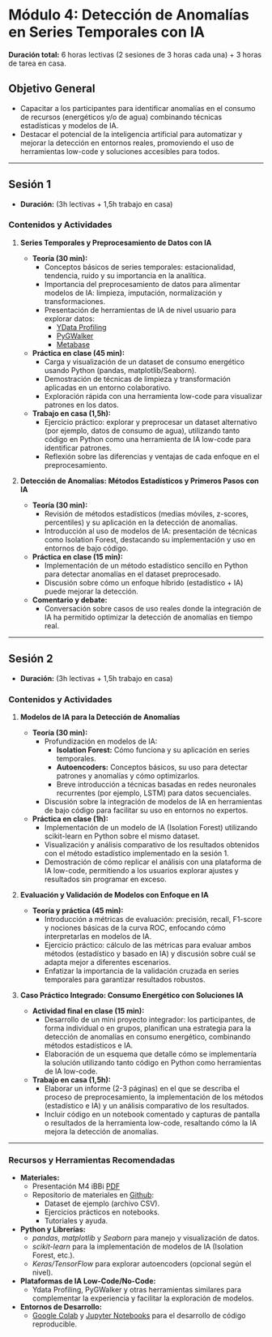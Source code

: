 # **Módulo 4: Detección de Anomalías en Series Temporales con IA**

**Duración total:** 6 horas lectivas (2 sesiones de 3 horas cada una) + 3 horas de tarea en casa.

## **Objetivo General**

- Capacitar a los participantes para identificar anomalías en el consumo de recursos (energéticos y/o de agua) combinando técnicas estadísticas y modelos de IA.
- Destacar el potencial de la inteligencia artificial para automatizar y mejorar la detección en entornos reales, promoviendo el uso de herramientas low-code y soluciones accesibles para todos.

---

## **Sesión 1**

- **Duración:**  (3h lectivas + 1,5h trabajo en casa)

### **Contenidos y Actividades**

1. **Series Temporales y Preprocesamiento de Datos con IA**  
   - **Teoría (30 min):**
     - Conceptos básicos de series temporales: estacionalidad, tendencia, ruido y su importancia en la analítica.
     - Importancia del preprocesamiento de datos para alimentar modelos de IA: limpieza, imputación, normalización y transformaciones.
     - Presentación de herramientas de IA de nivel usuario para explorar datos:
       - [YData Profiling](https://docs.profiling.ydata.ai/latest/)
       - [PyGWalker](https://github.com/Kanaries/pygwalker)
       - [Metabase](https://www.metabase.com/)
   - **Práctica en clase (45 min):**
     - Carga y visualización de un dataset de consumo energético usando Python (pandas, matplotlib/Seaborn).
     - Demostración de técnicas de limpieza y transformación aplicadas en un entorno colaborativo.
     - Exploración rápida con una herramienta low-code para visualizar patrones en los datos.
   - **Trabajo en casa (1,5h):**
     - Ejercicio práctico: explorar y preprocesar un dataset alternativo (por ejemplo, datos de consumo de agua), utilizando tanto código en Python como una herramienta de IA low-code para identificar patrones.
     - Reflexión sobre las diferencias y ventajas de cada enfoque en el preprocesamiento.

2. **Detección de Anomalías: Métodos Estadísticos y Primeros Pasos con IA**  
   - **Teoría (30 min):**
     - Revisión de métodos estadísticos (medias móviles, z-scores, percentiles) y su aplicación en la detección de anomalías.
     - Introducción al uso de modelos de IA: presentación de técnicas como Isolation Forest, destacando su implementación y uso en entornos de bajo código.
   - **Práctica en clase (15 min):**
     - Implementación de un método estadístico sencillo en Python para detectar anomalías en el dataset preprocesado.
     - Discusión sobre cómo un enfoque híbrido (estadístico + IA) puede mejorar la detección.
   - **Comentario y debate:**
     - Conversación sobre casos de uso reales donde la integración de IA ha permitido optimizar la detección de anomalías en tiempo real.

---

## **Sesión 2**

- **Duración:**  (3h lectivas + 1,5h trabajo en casa)

### **Contenidos y Actividades**

1. **Modelos de IA para la Detección de Anomalías**  
   - **Teoría (30 min):**
     - Profundización en modelos de IA:  
       - **Isolation Forest:** Cómo funciona y su aplicación en series temporales.
       - **Autoencoders:** Conceptos básicos, su uso para detectar patrones y anomalías y cómo optimizarlos.
       - Breve introducción a técnicas basadas en redes neuronales recurrentes (por ejemplo, LSTM) para datos secuenciales.
     - Discusión sobre la integración de modelos de IA en herramientas de bajo código para facilitar su uso en entornos no expertos.
   - **Práctica en clase (1h):**
     - Implementación de un modelo de IA (Isolation Forest) utilizando scikit-learn en Python sobre el mismo dataset.
     - Visualización y análisis comparativo de los resultados obtenidos con el método estadístico implementado en la sesión 1.
     - Demostración de cómo replicar el análisis con una plataforma de IA low-code, permitiendo a los usuarios explorar ajustes y resultados sin programar en exceso.

2. **Evaluación y Validación de Modelos con Enfoque en IA**  
   - **Teoría y práctica (45 min):**
     - Introducción a métricas de evaluación: precisión, recall, F1-score y nociones básicas de la curva ROC, enfocando cómo interpretarlas en modelos de IA.
     - Ejercicio práctico: cálculo de las métricas para evaluar ambos métodos (estadístico y basado en IA) y discusión sobre cuál se adapta mejor a diferentes escenarios.
     - Enfatizar la importancia de la validación cruzada en series temporales para garantizar resultados robustos.

3. **Caso Práctico Integrado: Consumo Energético con Soluciones IA**  
   - **Actividad final en clase (15 min):**
     - Desarrollo de un mini proyecto integrador: los participantes, de forma individual o en grupos, planifican una estrategia para la detección de anomalías en consumo energético, combinando métodos estadísticos e IA.
     - Elaboración de un esquema que detalle cómo se implementaría la solución utilizando tanto código en Python como herramientas de IA low-code.
   - **Trabajo en casa (1,5h):**
     - Elaborar un informe (2-3 páginas) en el que se describa el proceso de preprocesamiento, la implementación de los métodos (estadístico e IA) y un análisis comparativo de los resultados.
     - Incluir código en un notebook comentado y capturas de pantalla o resultados de la herramienta low-code, resaltando cómo la IA mejora la detección de anomalías.

---

### **Recursos y Herramientas Recomendadas**

- **Materiales:**
  - Presentación M4 iBBi [PDF](https://drive.google.com/file/d/1WaNfSmLGS5muRVlWIraAa_wmMXz6qJqj/view?usp=drive_link)
  - Repositorio de materiales en [Github](https://github.com/jorgballesteros):
    - Dataset de ejemplo (archivo CSV).
    - Ejercicios prácticos en notebooks.
    - Tutoriales y ayuda.
- **Python y Librerías:**
  - *pandas*, *matplotlib* y *Seaborn* para manejo y visualización de datos.
  - *scikit-learn* para la implementación de modelos de IA (Isolation Forest, etc.).
  - *Keras/TensorFlow* para explorar autoencoders (opcional según el nivel).
- **Plataformas de IA Low-Code/No-Code:**
  - Ydata Profiling, PyGWalker y otras herramientas similares para complementar la experiencia y facilitar la exploración de modelos.
- **Entornos de Desarrollo:**
  - [Google Colab](https://colab.research.google.com/) y [Jupyter Notebooks](https://jupyter.org/) para el desarrollo de código reproducible.
